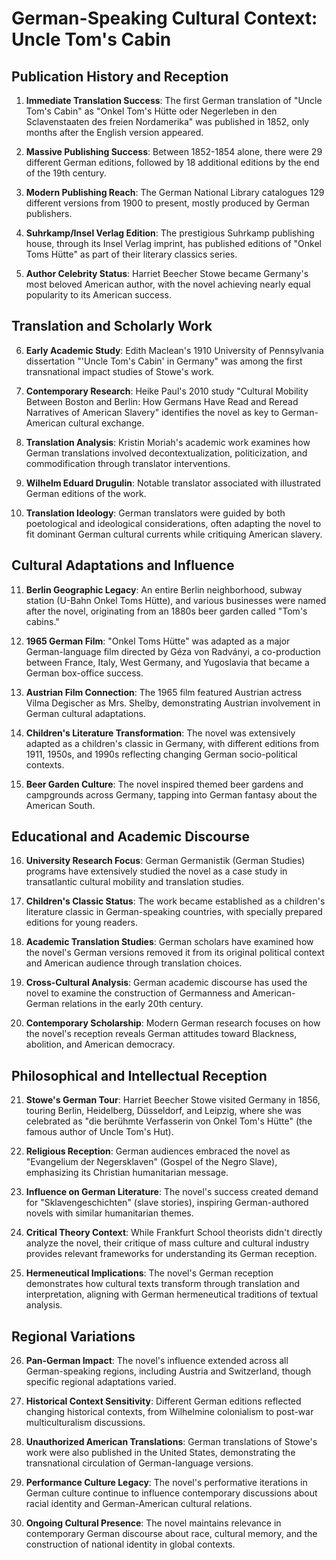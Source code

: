 # German-Speaking Cultural Context: Uncle Tom's Cabin

## Publication History and Reception

1. **Immediate Translation Success**: The first German translation of "Uncle Tom's Cabin" as "Onkel Tom's Hütte oder Negerleben in den Sclavenstaaten des freien Nordamerika" was published in 1852, only months after the English version appeared.

2. **Massive Publishing Success**: Between 1852-1854 alone, there were 29 different German editions, followed by 18 additional editions by the end of the 19th century.

3. **Modern Publishing Reach**: The German National Library catalogues 129 different versions from 1900 to present, mostly produced by German publishers.

4. **Suhrkamp/Insel Verlag Edition**: The prestigious Suhrkamp publishing house, through its Insel Verlag imprint, has published editions of "Onkel Toms Hütte" as part of their literary classics series.

5. **Author Celebrity Status**: Harriet Beecher Stowe became Germany's most beloved American author, with the novel achieving nearly equal popularity to its American success.

## Translation and Scholarly Work

6. **Early Academic Study**: Edith Maclean's 1910 University of Pennsylvania dissertation "'Uncle Tom's Cabin' in Germany" was among the first transnational impact studies of Stowe's work.

7. **Contemporary Research**: Heike Paul's 2010 study "Cultural Mobility Between Boston and Berlin: How Germans Have Read and Reread Narratives of American Slavery" identifies the novel as key to German-American cultural exchange.

8. **Translation Analysis**: Kristin Moriah's academic work examines how German translations involved decontextualization, politicization, and commodification through translator interventions.

9. **Wilhelm Eduard Drugulin**: Notable translator associated with illustrated German editions of the work.

10. **Translation Ideology**: German translators were guided by both poetological and ideological considerations, often adapting the novel to fit dominant German cultural currents while critiquing American slavery.

## Cultural Adaptations and Influence

11. **Berlin Geographic Legacy**: An entire Berlin neighborhood, subway station (U-Bahn Onkel Toms Hütte), and various businesses were named after the novel, originating from an 1880s beer garden called "Tom's cabins."

12. **1965 German Film**: "Onkel Toms Hütte" was adapted as a major German-language film directed by Géza von Radványi, a co-production between France, Italy, West Germany, and Yugoslavia that became a German box-office success.

13. **Austrian Film Connection**: The 1965 film featured Austrian actress Vilma Degischer as Mrs. Shelby, demonstrating Austrian involvement in German cultural adaptations.

14. **Children's Literature Transformation**: The novel was extensively adapted as a children's classic in Germany, with different editions from 1911, 1950s, and 1990s reflecting changing German socio-political contexts.

15. **Beer Garden Culture**: The novel inspired themed beer gardens and campgrounds across Germany, tapping into German fantasy about the American South.

## Educational and Academic Discourse

16. **University Research Focus**: German Germanistik (German Studies) programs have extensively studied the novel as a case study in transatlantic cultural mobility and translation studies.

17. **Children's Classic Status**: The work became established as a children's literature classic in German-speaking countries, with specially prepared editions for young readers.

18. **Academic Translation Studies**: German scholars have examined how the novel's German versions removed it from its original political context and American audience through translation choices.

19. **Cross-Cultural Analysis**: German academic discourse has used the novel to examine the construction of Germanness and American-German relations in the early 20th century.

20. **Contemporary Scholarship**: Modern German research focuses on how the novel's reception reveals German attitudes toward Blackness, abolition, and American democracy.

## Philosophical and Intellectual Reception

21. **Stowe's German Tour**: Harriet Beecher Stowe visited Germany in 1856, touring Berlin, Heidelberg, Düsseldorf, and Leipzig, where she was celebrated as "die berühmte Verfasserin von Onkel Tom's Hütte" (the famous author of Uncle Tom's Hut).

22. **Religious Reception**: German audiences embraced the novel as "Evangelium der Negersklaven" (Gospel of the Negro Slave), emphasizing its Christian humanitarian message.

23. **Influence on German Literature**: The novel's success created demand for "Sklavengeschichten" (slave stories), inspiring German-authored novels with similar humanitarian themes.

24. **Critical Theory Context**: While Frankfurt School theorists didn't directly analyze the novel, their critique of mass culture and cultural industry provides relevant frameworks for understanding its German reception.

25. **Hermeneutical Implications**: The novel's German reception demonstrates how cultural texts transform through translation and interpretation, aligning with German hermeneutical traditions of textual analysis.

## Regional Variations

26. **Pan-German Impact**: The novel's influence extended across all German-speaking regions, including Austria and Switzerland, though specific regional adaptations varied.

27. **Historical Context Sensitivity**: Different German editions reflected changing historical contexts, from Wilhelmine colonialism to post-war multiculturalism discussions.

28. **Unauthorized American Translations**: German translations of Stowe's work were also published in the United States, demonstrating the transnational circulation of German-language versions.

29. **Performance Culture Legacy**: The novel's performative iterations in German culture continue to influence contemporary discussions about racial identity and German-American cultural relations.

30. **Ongoing Cultural Presence**: The novel maintains relevance in contemporary German discourse about race, cultural memory, and the construction of national identity in global contexts.